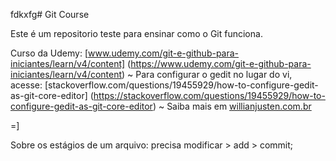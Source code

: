 fdkxfg# Git Course 

Este é um repositorio teste para ensinar como o Git funciona.

Curso da Udemy: [www.udemy.com/git-e-github-para-iniciantes/learn/v4/content] (https://www.udemy.com/git-e-github-para-iniciantes/learn/v4/content)
~
Para configurar o gedit no lugar do vi, acesse: [stackoverflow.com/questions/19455929/how-to-configure-gedit-as-git-core-editor] (https://stackoverflow.com/questions/19455929/how-to-configure-gedit-as-git-core-editor)
~
Saiba mais em [willianjusten.com.br](http://willianjusten.com.br)
 
=]

Sobre os estágios de um arquivo: precisa modificar > add > commit;

